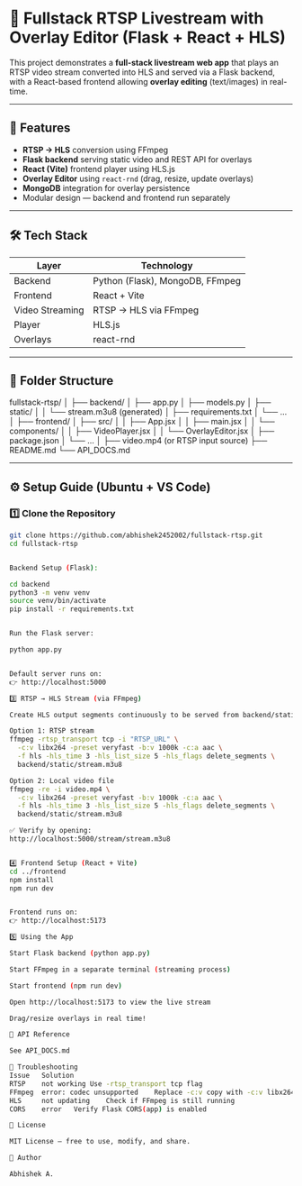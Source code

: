 # 🎥 Fullstack RTSP Livestream with Overlay Editor (Flask + React + HLS)

This project demonstrates a **full-stack livestream web app** that plays an RTSP video stream converted into HLS and served via a Flask backend, with a React-based frontend allowing **overlay editing** (text/images) in real-time.

---

## 🚀 Features

- **RTSP → HLS** conversion using FFmpeg  
- **Flask backend** serving static video and REST API for overlays  
- **React (Vite)** frontend player using HLS.js  
- **Overlay Editor** using `react-rnd` (drag, resize, update overlays)  
- **MongoDB** integration for overlay persistence  
- Modular design — backend and frontend run separately

---

## 🛠️ Tech Stack

| Layer | Technology |
|-------|-------------|
| Backend | Python (Flask), MongoDB, FFmpeg |
| Frontend | React + Vite |
| Video Streaming | RTSP → HLS via FFmpeg |
| Player | HLS.js |
| Overlays | react-rnd |

---

## 🧩 Folder Structure

fullstack-rtsp/
│
├── backend/
│ ├── app.py
│ ├── models.py
│ ├── static/
│ │ └── stream.m3u8 (generated)
│ ├── requirements.txt
│ └── ...
│
├── frontend/
│ ├── src/
│ │ ├── App.jsx
│ │ ├── main.jsx
│ │ └── components/
│ │ ├── VideoPlayer.jsx
│ │ └── OverlayEditor.jsx
│ ├── package.json
│ └── ...
│
├── video.mp4 (or RTSP input source)
├── README.md
└── API_DOCS.md


---

## ⚙️ Setup Guide (Ubuntu + VS Code)

### 1️⃣ Clone the Repository

```bash
git clone https://github.com/abhishek2452002/fullstack-rtsp.git
cd fullstack-rtsp


Backend Setup (Flask):

cd backend
python3 -m venv venv
source venv/bin/activate
pip install -r requirements.txt


Run the Flask server:

python app.py


Default server runs on:
👉 http://localhost:5000

3️⃣ RTSP → HLS Stream (via FFmpeg)

Create HLS output segments continuously to be served from backend/static/:

Option 1: RTSP stream
ffmpeg -rtsp_transport tcp -i "RTSP_URL" \
  -c:v libx264 -preset veryfast -b:v 1000k -c:a aac \
  -f hls -hls_time 3 -hls_list_size 5 -hls_flags delete_segments \
  backend/static/stream.m3u8

Option 2: Local video file
ffmpeg -re -i video.mp4 \
  -c:v libx264 -preset veryfast -b:v 1000k -c:a aac \
  -f hls -hls_time 3 -hls_list_size 5 -hls_flags delete_segments \
  backend/static/stream.m3u8

✅ Verify by opening:
http://localhost:5000/stream/stream.m3u8


4️⃣ Frontend Setup (React + Vite)
cd ../frontend
npm install
npm run dev


Frontend runs on:
👉 http://localhost:5173

5️⃣ Using the App

Start Flask backend (python app.py)

Start FFmpeg in a separate terminal (streaming process)

Start frontend (npm run dev)

Open http://localhost:5173 to view the live stream

Drag/resize overlays in real time!

🧪 API Reference

See API_DOCS.md

🧰 Troubleshooting
Issue	Solution
RTSP    not working	Use -rtsp_transport tcp flag
FFmpeg  error: codec unsupported	Replace -c:v copy with -c:v libx264
HLS     not updating	Check if FFmpeg is still running
CORS    error	Verify Flask CORS(app) is enabled

📜 License

MIT License — free to use, modify, and share.

👤 Author

Abhishek A.

